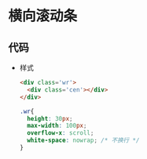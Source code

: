 # 横向滚动条

## 代码

+ 样式

  ```html
  <div class='wr'>
    <div class='cen'></div>
  </div>
  ```

  ```css
  .wr{
    height: 30px;
    max-width: 100px;
    overflow-x: scroll;
    white-space: nowrap; /* 不换行 */
  }
  ```
